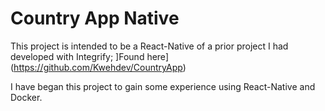 # Country App Native

This project is intended to be a React-Native of a prior project I had developed with Integrify;
]Found here](https://github.com/Kwehdev/CountryApp)

I have began this project to gain some experience using React-Native and Docker.
